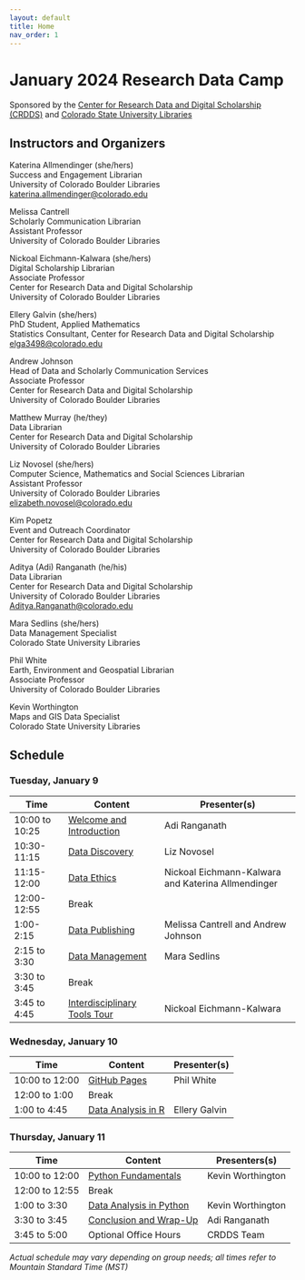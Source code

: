 ```yaml
---
layout: default
title: Home
nav_order: 1
---
```

# January 2024 Research Data Camp
Sponsored by the [Center for Research Data and Digital Scholarship (CRDDS)](https://www.colorado.edu/crdds/) and [Colorado State University Libraries](https://www.colostate.edu)

## Instructors and Organizers

Katerina Allmendinger (she/hers)\
Success and Engagement Librarian\
University of Colorado Boulder Libraries\
[katerina.allmendinger@colorado.edu](mailto:katerina.allmendinger@colorado.edu)

Melissa Cantrell\
Scholarly Communication Librarian\
Assistant Professor\
University of Colorado Boulder Libraries

Nickoal Eichmann-Kalwara (she/hers)\
Digital Scholarship Librarian\
Associate Professor\
Center for Research Data and Digital Scholarship\
University of Colorado Boulder Libraries

Ellery Galvin (she/hers)\
PhD Student, Applied Mathematics\
Statistics Consultant, Center for Research Data and Digital Scholarship\
[elga3498@colorado.edu](mailto:elga3498@colorado.edu)

Andrew Johnson\
Head of Data and Scholarly Communication Services\
Associate Professor\
Center for Research Data and Digital Scholarship\
University of Colorado Boulder Libraries

Matthew Murray (he/they)\
Data Librarian\
Center for Research Data and Digital Scholarship\
University of Colorado Boulder Libraries

Liz Novosel (she/hers)\
Computer Science, Mathematics and Social Sciences Librarian\
Assistant Professor\
University of Colorado Boulder Libraries\
[elizabeth.novosel@colorado.edu](mailto:elizabeth.novosel@colorado.edu)

Kim Popetz\
Event and Outreach Coordinator\
Center for Research Data and Digital Scholarship\
University of Colorado Boulder Libraries

Aditya (Adi) Ranganath (he/his)  
Data Librarian  
Center for Research Data and Digital Scholarship  
University of Colorado Boulder Libraries  
[Aditya.Ranganath@colorado.edu](mailto:Aditya.Ranganath@colorado.edu)

Mara Sedlins (she/hers)\
Data Management Specialist\
Colorado State University Libraries

Phil White\
Earth, Environment and Geospatial Librarian\
Associate Professor\
University of Colorado Boulder Libraries

Kevin Worthington\
Maps and GIS Data Specialist\
Colorado State University Libraries

## Schedule

### Tuesday, January 9

| Time | Content|Presenter(s)|
| --- | ---|----|
| 10:00 to 10:25 | [Welcome and Introduction](content/introduction.html)|Adi Ranganath|
| 10:30-11:15| [Data Discovery](content/finding-data.html)| Liz Novosel
| 11:15-12:00| [Data Ethics](content/data-ethics.html)| Nickoal Eichmann-Kalwara and Katerina Allmendinger
| 12:00-12:55| Break|
| 1:00-2:15| [Data Publishing](content/data-publishing-CU-scholar.html)| Melissa Cantrell and Andrew Johnson
| 2:15 to 3:30| [Data Management](content/data_management.html)|Mara Sedlins
|3:30 to 3:45|Break|
| 3:45 to 4:45| [Interdisciplinary Tools Tour](content/interdisciplinary-tour.html)| Nickoal Eichmann-Kalwara

### Wednesday, January 10

| Time | Content|Presenter(s)|
| --- | ---|----|
| 10:00 to 12:00|[GitHub Pages](content/git_github.html)| Phil White|
| 12:00 to 1:00 | Break
| 1:00 to 4:45 |[Data Analysis in R](content/data-analysis-in-R.html)|Ellery Galvin

### Thursday, January 11

| Time | Content|Presenters(s)
| --- | ---|----|
| 10:00 to 12:00 | [Python Fundamentals](content/data-analysis-in-python/python_foundations.html)| Kevin Worthington
| 12:00 to 12:55| Break
| 1:00 to 3:30 | [Data Analysis in Python](content/data-analysis-in-python/python_data_analysis.html)| Kevin Worthington|
| 3:30 to 3:45|[Conclusion and Wrap-Up](content/wrap-up.html)|Adi Ranganath|
| 3:45 to 5:00| Optional Office Hours| CRDDS Team

_Actual schedule may vary depending on group needs; all times refer to Mountain Standard Time (MST)_  
